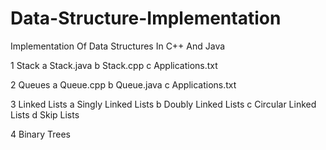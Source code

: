 # Data-Structure-Implementation
Implementation Of Data Structures In C++ And Java

1 Stack
  a Stack.java
  b Stack.cpp
  c Applications.txt
  
2 Queues
  a Queue.cpp
  b Queue.java
  c Applications.txt

3 Linked Lists
  a Singly Linked Lists
  b Doubly Linked Lists
  c Circular Linked Lists
  d Skip Lists
  
4  Binary Trees
 
